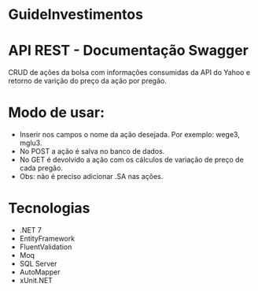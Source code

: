 # GuideInvestimentos

# API REST - Documentação Swagger
CRUD de ações da bolsa com informações consumidas da API do Yahoo e retorno de varição do preço da ação por pregão. 
<br>

# Modo de usar:
* Inserir nos campos o nome da ação desejada. Por exemplo: wege3, mglu3.
* No POST a ação é salva no banco de dados.
* No GET é devolvido a ação com os cálculos de variação de preço de cada pregão.
* Obs: não é preciso adicionar .SA nas ações.

# Tecnologias
* .NET 7
* EntityFramework
* FluentValidation
* Moq
* SQL Server
* AutoMapper
* xUnit.NET
